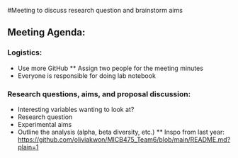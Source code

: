 #Meeting to discuss research question and brainstorm aims
## Meeting Agenda:
### Logistics:
  * Use more GitHub
    ** Assign two people for the meeting minutes
  * Everyone is responsible for doing lab notebook 
### Research questions, aims, and proposal discussion:
  * Interesting variables wanting to look at?
  * Research question 
  * Experimental aims 
  * Outline the analysis (alpha, beta diversity, etc.)
    ** Inspo from last year: https://github.com/oliviakwon/MICB475_Team6/blob/main/README.md?plain=1  
